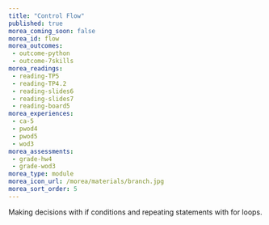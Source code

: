 ```yaml
---
title: "Control Flow"
published: true
morea_coming_soon: false
morea_id: flow
morea_outcomes:
 - outcome-python
 - outcome-7skills
morea_readings:
 - reading-TP5
 - reading-TP4.2
 - reading-slides6
 - reading-slides7
 - reading-board5
morea_experiences:
 - ca-5
 - pwod4
 - pwod5
 - wod3
morea_assessments:
 - grade-hw4
 - grade-wod3
morea_type: module
morea_icon_url: /morea/materials/branch.jpg
morea_sort_order: 5
---
```


Making decisions with if conditions and repeating statements with for loops.